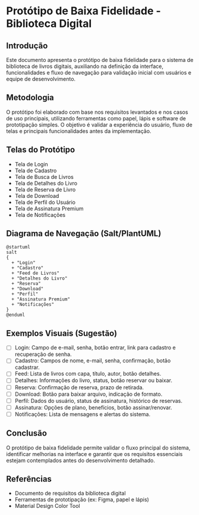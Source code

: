 # Protótipo de Baixa Fidelidade - Biblioteca Digital

## Introdução

Este documento apresenta o protótipo de baixa fidelidade para o sistema de biblioteca de livros digitais, auxiliando na definição da interface, funcionalidades e fluxo de navegação para validação inicial com usuários e equipe de desenvolvimento.

## Metodologia

O protótipo foi elaborado com base nos requisitos levantados e nos casos de uso principais, utilizando ferramentas como papel, lápis e software de prototipação simples. O objetivo é validar a experiência do usuário, fluxo de telas e principais funcionalidades antes da implementação.

## Telas do Protótipo

- Tela de Login
- Tela de Cadastro
- Tela de Busca de Livros
- Tela de Detalhes do Livro
- Tela de Reserva de Livro
- Tela de Download
- Tela de Perfil do Usuário
- Tela de Assinatura Premium
- Tela de Notificações

## Diagrama de Navegação (Salt/PlantUML)

```salt
@startuml
salt
{
  + "Login"
  + "Cadastro"
  + "Feed de Livros"
  + "Detalhes do Livro"
  + "Reserva"
  + "Download"
  + "Perfil"
  + "Assinatura Premium"
  + "Notificações"
}
@enduml
```

## Exemplos Visuais (Sugestão)

- [ ] Login: Campo de e-mail, senha, botão entrar, link para cadastro e recuperação de senha.
- [ ] Cadastro: Campos de nome, e-mail, senha, confirmação, botão cadastrar.
- [ ] Feed: Lista de livros com capa, título, autor, botão detalhes.
- [ ] Detalhes: Informações do livro, status, botão reservar ou baixar.
- [ ] Reserva: Confirmação de reserva, prazo de retirada.
- [ ] Download: Botão para baixar arquivo, indicação de formato.
- [ ] Perfil: Dados do usuário, status de assinatura, histórico de reservas.
- [ ] Assinatura: Opções de plano, benefícios, botão assinar/renovar.
- [ ] Notificações: Lista de mensagens e alertas do sistema.

## Conclusão

O protótipo de baixa fidelidade permite validar o fluxo principal do sistema, identificar melhorias na interface e garantir que os requisitos essenciais estejam contemplados antes do desenvolvimento detalhado.

## Referências

- Documento de requisitos da biblioteca digital
- Ferramentas de prototipação (ex: Figma, papel e lápis)
- Material Design Color Tool
